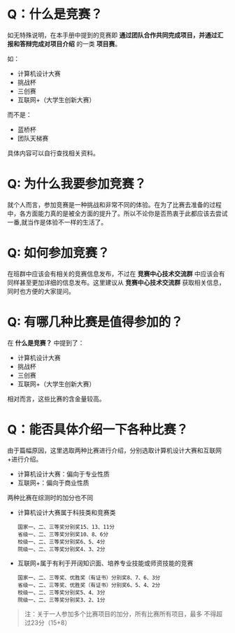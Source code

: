 # Q：什么是竞赛？
如无特殊说明，在本手册中提到的竞赛即 __通过团队合作共同完成项目，并通过汇报和答辩完成对项目介绍__ 的一类 __项目赛__。

如：
- 计算机设计大赛
- 挑战杯
- 三创赛
- 互联网+（大学生创新大赛）

而不是：
- 蓝桥杯
- 团队天梯赛

具体内容可以自行查找相关资料。

# Q: 为什么我要参加竞赛？
就个人而言，参加竞赛是一种挑战和非常不同的体验。在为了比赛去准备的过程中，各方面能力真的是被全方面的提升了。所以不论你是否热衷于此都应该去尝试一番,就当作是体验不一样的生活了。

# Q: 如何参加竞赛？
在班群中应该会有相关的竞赛信息发布，不过在 __竞赛中心技术交流群__ 中应该会有同样甚至更加详细的信息发布。这里建议从 __竞赛中心技术交流群__ 获取相关信息，同时也方便的大家提问。

# Q: 有哪几种比赛是值得参加的？
在 **什么是竞赛？** 中提到了：

- 计算机设计大赛
- 挑战杯
- 三创赛
- 互联网+（大学生创新大赛）

相对而言，这些比赛的含金量较高。

# Q：能否具体介绍一下各种比赛？
由于篇幅原因，这里选取两种比赛进行介绍，分别选取计算机设计大赛和互联网+进行介绍。

- 计算机设计大赛：偏向于专业性质
- 互联网+：偏向于商业性质

两种比赛在综测时的加分也不同

- 计算机设计大赛属于科技类和竞赛类
    ```
    国家一、二、三等奖分别奖15、13、11分
    省级一、二、三等奖分别奖10、8、6分
    校级一、二、三等奖分别奖6、5、4分
    院级一、二、三等奖分别奖4、3、2分
    ```
- 互联网+属于有利于开阔知识面、培养专业技能或师资技能的竞赛
    ```
    国家一、二、三等奖、优胜奖（有证书）分别奖8、7、6、3分
    省级一、二、三等奖、优胜奖（有证书）分别奖6、5、4、2分
    校级一、二、三等奖分别奖5、4、3分
    院级一、二、三等奖分别奖3、2、1分
    ```
> 注：关于一人参加多个比赛项目的加分，所有比赛所有项目，最多
不得超过23分（15+8）

<!-- # Q：参赛资格，报名时间和比赛时间 -->
